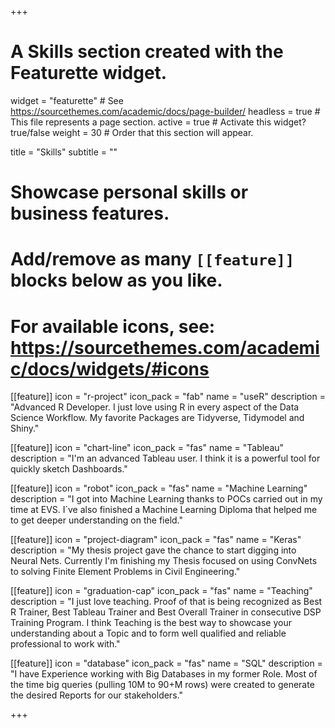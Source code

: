 +++
# A Skills section created with the Featurette widget.
widget = "featurette"  # See https://sourcethemes.com/academic/docs/page-builder/
headless = true  # This file represents a page section.
active = true  # Activate this widget? true/false
weight = 30  # Order that this section will appear.

title = "Skills"
subtitle = ""

# Showcase personal skills or business features.
# 
# Add/remove as many `[[feature]]` blocks below as you like.
# 
# For available icons, see: https://sourcethemes.com/academic/docs/widgets/#icons

[[feature]]
  icon = "r-project"
  icon_pack = "fab"
  name = "useR"
  description = "Advanced R Developer. I just love using R in every aspect of the Data Science Workflow. My favorite Packages are Tidyverse, Tidymodel and Shiny."
  
[[feature]]
  icon = "chart-line"
  icon_pack = "fas"
  name = "Tableau"
  description = "I'm an advanced Tableau user. I think it is a powerful tool for quickly sketch Dashboards."  
  
[[feature]]
  icon = "robot"
  icon_pack = "fas"
  name = "Machine Learning"
  description = "I got into Machine Learning thanks to POCs carried out in my time at EVS. I´ve also finished a Machine Learning Diploma that helped me to get deeper understanding on the field."
  
  
[[feature]]
  icon = "project-diagram"
  icon_pack = "fas"
  name = "Keras"
  description = "My thesis project gave the chance to start digging into Neural Nets. Currently I'm finishing my Thesis focused on using ConvNets to solving Finite Element Problems in Civil Engineering."
  
[[feature]]
  icon = "graduation-cap"
  icon_pack = "fas"
  name = "Teaching"
  description = "I just love teaching. Proof of that is being recognized as Best R Trainer, Best Tableau Trainer and Best Overall Trainer in consecutive DSP Training Program. I think Teaching is the best way to showcase your understanding about a Topic and to form well qualified and reliable professional to work with." 
  
[[feature]]
  icon = "database"
  icon_pack = "fas"
  name = "SQL"
  description = "I have Experience working with Big Databases in my former Role. Most of the time big queries (pulling 10M to 90+M rows) were created to generate the desired Reports for our stakeholders."

+++
